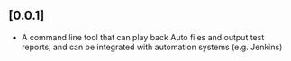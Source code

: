 ## [0.0.1] 

* A command line tool that can play back Auto files and output test reports, and can be integrated with automation systems (e.g. Jenkins)
